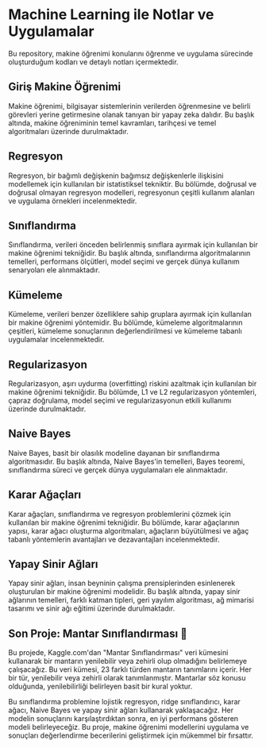# Machine Learning ile Notlar ve Uygulamalar

Bu repository, makine öğrenimi konularını öğrenme ve uygulama sürecinde oluşturduğum kodları ve detaylı notları içermektedir.

## Giriş Makine Öğrenimi

Makine öğrenimi, bilgisayar sistemlerinin verilerden öğrenmesine ve belirli görevleri yerine getirmesine olanak tanıyan bir yapay zeka dalıdır. Bu başlık altında, makine öğreniminin temel kavramları, tarihçesi ve temel algoritmaları üzerinde durulmaktadır.

## Regresyon

Regresyon, bir bağımlı değişkenin bağımsız değişkenlerle ilişkisini modellemek için kullanılan bir istatistiksel tekniktir. Bu bölümde, doğrusal ve doğrusal olmayan regresyon modelleri, regresyonun çeşitli kullanım alanları ve uygulama örnekleri incelenmektedir.

## Sınıflandırma

Sınıflandırma, verileri önceden belirlenmiş sınıflara ayırmak için kullanılan bir makine öğrenimi tekniğidir. Bu başlık altında, sınıflandırma algoritmalarının temelleri, performans ölçütleri, model seçimi ve gerçek dünya kullanım senaryoları ele alınmaktadır.

## Kümeleme

Kümeleme, verileri benzer özelliklere sahip gruplara ayırmak için kullanılan bir makine öğrenimi yöntemidir. Bu bölümde, kümeleme algoritmalarının çeşitleri, kümeleme sonuçlarının değerlendirilmesi ve kümeleme tabanlı uygulamalar incelenmektedir.

## Regularizasyon

Regularizasyon, aşırı uydurma (overfitting) riskini azaltmak için kullanılan bir makine öğrenimi tekniğidir. Bu bölümde, L1 ve L2 regularizasyon yöntemleri, çapraz doğrulama, model seçimi ve regularizasyonun etkili kullanımı üzerinde durulmaktadır.

## Naive Bayes

Naive Bayes, basit bir olasılık modeline dayanan bir sınıflandırma algoritmasıdır. Bu başlık altında, Naive Bayes'in temelleri, Bayes teoremi, sınıflandırma süreci ve gerçek dünya uygulamaları ele alınmaktadır.

## Karar Ağaçları

Karar ağaçları, sınıflandırma ve regresyon problemlerini çözmek için kullanılan bir makine öğrenimi tekniğidir. Bu bölümde, karar ağaçlarının yapısı, karar ağacı oluşturma algoritmaları, ağaçların büyütülmesi ve ağaç tabanlı yöntemlerin avantajları ve dezavantajları incelenmektedir.

## Yapay Sinir Ağları

Yapay sinir ağları, insan beyninin çalışma prensiplerinden esinlenerek oluşturulan bir makine öğrenimi modelidir. Bu başlık altında, yapay sinir ağlarının temelleri, farklı katman tipleri, geri yayılım algoritması, ağ mimarisi tasarımı ve sinir ağı eğitimi üzerinde durulmaktadır.

## Son Proje: Mantar Sınıflandırması 🍄

Bu projede, Kaggle.com'dan "Mantar Sınıflandırması" veri kümesini kullanarak bir mantarın yenilebilir veya zehirli olup olmadığını belirlemeye çalışacağız. Bu veri kümesi, 23 farklı türden mantarın tanımlarını içerir. Her bir tür, yenilebilir veya zehirli olarak tanımlanmıştır. Mantarlar söz konusu olduğunda, yenilebilirliği belirleyen basit bir kural yoktur.

Bu sınıflandırma problemine lojistik regresyon, ridge sınıflandırıcı, karar ağacı, Naive Bayes ve yapay sinir ağları kullanarak yaklaşacağız. Her modelin sonuçlarını karşılaştırdıktan sonra, en iyi performans gösteren modeli belirleyeceğiz. Bu proje, makine öğrenimi modellerini uygulama ve sonuçları değerlendirme becerilerini geliştirmek için mükemmel bir fırsattır.
